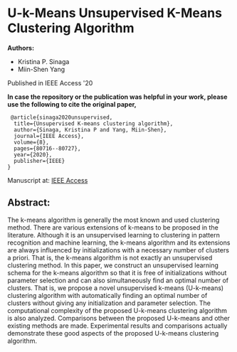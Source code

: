 # U-k-Means Unsupervised K-Means Clustering Algorithm

**Authors:**
- Kristina P. Sinaga
- Miin-Shen Yang

Published in IEEE Access '20 

**In case the repository or the publication was helpful in your work, please use the following to cite the original paper,**
<pre><code> @article{sinaga2020unsupervised,
  title={Unsupervised K-means clustering algorithm},
  author={Sinaga, Kristina P and Yang, Miin-Shen},
  journal={IEEE Access},
  volume={8},
  pages={80716--80727},
  year={2020},
  publisher={IEEE}
}
</code></pre>



Manuscript at: [IEEE Access](https://ieeexplore.ieee.org/abstract/document/9072123) <br /> 

## Abstract:
The k-means algorithm is generally the most known and used clustering method. There are various extensions of k-means to be proposed in the literature. Although it is an unsupervised learning to clustering in pattern recognition and machine learning, the k-means algorithm and its extensions are always influenced by initializations with a necessary number of clusters a priori. That is, the k-means algorithm is not exactly an unsupervised clustering method. In this paper, we construct an unsupervised learning schema for the k-means algorithm so that it is free of initializations without parameter selection and can also simultaneously find an optimal number of clusters. That is, we propose a novel unsupervised k-means (U-k-means) clustering algorithm with automatically finding an optimal number of clusters without giving any initialization and parameter selection. The computational complexity of the proposed U-k-means clustering algorithm is also analyzed. Comparisons between the proposed U-k-means and other existing methods are made. Experimental results and comparisons actually demonstrate these good aspects of the proposed U-k-means clustering algorithm.
